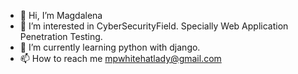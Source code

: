 - 👋 Hi, I’m Magdalena
- 👀 I’m interested in CyberSecurityField. Specially Web Application Penetration Testing.
- 🌱 I’m currently learning python with django. 
- 📫 How to reach me mpwhitehatlady@gmail.com


